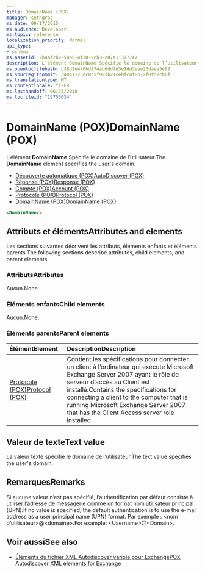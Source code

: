 ```yaml
---
title: DomainName (POX)
manager: sethgros
ms.date: 09/17/2015
ms.audience: Developer
ms.topic: reference
localization_priority: Normal
api_type:
- schema
ms.assetid: 2b4af2b2-58b5-4f28-9cb3-c07a11377747
description: L’élément DomainName Spécifie le domaine de l’utilisateur.
ms.openlocfilehash: c38d2e470bd174ab6dd7e5e1dd3eee23daea5e69
ms.sourcegitcommit: 34041125dc8c5f993b21cebfc4f8b72f0fd2cb6f
ms.translationtype: MT
ms.contentlocale: fr-FR
ms.lasthandoff: 06/25/2018
ms.locfileid: "19756034"
---
```

# <a name="domainname-pox"></a><span data-ttu-id="f1993-103">DomainName (POX)</span><span class="sxs-lookup"><span data-stu-id="f1993-103">DomainName (POX)</span></span>

<span data-ttu-id="f1993-104">L’élément **DomainName** Spécifie le domaine de l’utilisateur.</span><span class="sxs-lookup"><span data-stu-id="f1993-104">The **DomainName** element specifies the user's domain.</span></span> 
  
- [<span data-ttu-id="f1993-105">Découverte automatique (POX)</span><span class="sxs-lookup"><span data-stu-id="f1993-105">AutoDiscover (POX)</span></span>](autodiscover-pox.md)  
- [<span data-ttu-id="f1993-106">Réponse (POX)</span><span class="sxs-lookup"><span data-stu-id="f1993-106">Response (POX)</span></span>](response-pox.md)  
- [<span data-ttu-id="f1993-107">Compte (POX)</span><span class="sxs-lookup"><span data-stu-id="f1993-107">Account (POX)</span></span>](account-pox.md) 
- [<span data-ttu-id="f1993-108">Protocole (POX)</span><span class="sxs-lookup"><span data-stu-id="f1993-108">Protocol (POX)</span></span>](protocol-pox.md) 
- [<span data-ttu-id="f1993-109">DomainName (POX)</span><span class="sxs-lookup"><span data-stu-id="f1993-109">DomainName (POX)</span></span>](domainname-pox.md)
  
```xml
<DomainName/>
```

## <a name="attributes-and-elements"></a><span data-ttu-id="f1993-110">Attributs et éléments</span><span class="sxs-lookup"><span data-stu-id="f1993-110">Attributes and elements</span></span>

<span data-ttu-id="f1993-111">Les sections suivantes décrivent les attributs, éléments enfants et éléments parents.</span><span class="sxs-lookup"><span data-stu-id="f1993-111">The following sections describe attributes, child elements, and parent elements.</span></span>
  
### <a name="attributes"></a><span data-ttu-id="f1993-112">Attributs</span><span class="sxs-lookup"><span data-stu-id="f1993-112">Attributes</span></span>

<span data-ttu-id="f1993-113">Aucun.</span><span class="sxs-lookup"><span data-stu-id="f1993-113">None.</span></span>
  
### <a name="child-elements"></a><span data-ttu-id="f1993-114">Éléments enfants</span><span class="sxs-lookup"><span data-stu-id="f1993-114">Child elements</span></span>

<span data-ttu-id="f1993-115">Aucun.</span><span class="sxs-lookup"><span data-stu-id="f1993-115">None.</span></span>
  
### <a name="parent-elements"></a><span data-ttu-id="f1993-116">Éléments parents</span><span class="sxs-lookup"><span data-stu-id="f1993-116">Parent elements</span></span>

|<span data-ttu-id="f1993-117">**Élément**</span><span class="sxs-lookup"><span data-stu-id="f1993-117">**Element**</span></span>|<span data-ttu-id="f1993-118">**Description**</span><span class="sxs-lookup"><span data-stu-id="f1993-118">**Description**</span></span>|
|:-----|:-----|
|[<span data-ttu-id="f1993-119">Protocole (POX)</span><span class="sxs-lookup"><span data-stu-id="f1993-119">Protocol (POX)</span></span>](protocol-pox.md) <br/> |<span data-ttu-id="f1993-120">Contient les spécifications pour connecter un client à l’ordinateur qui exécute Microsoft Exchange Server 2007 ayant le rôle de serveur d’accès au Client est installé.</span><span class="sxs-lookup"><span data-stu-id="f1993-120">Contains the specifications for connecting a client to the computer that is running Microsoft Exchange Server 2007 that has the Client Access server role installed.</span></span>  <br/> |
   
## <a name="text-value"></a><span data-ttu-id="f1993-121">Valeur de texte</span><span class="sxs-lookup"><span data-stu-id="f1993-121">Text value</span></span>

<span data-ttu-id="f1993-122">La valeur texte spécifie le domaine de l’utilisateur.</span><span class="sxs-lookup"><span data-stu-id="f1993-122">The text value specifies the user's domain.</span></span>
  
## <a name="remarks"></a><span data-ttu-id="f1993-123">Remarques</span><span class="sxs-lookup"><span data-stu-id="f1993-123">Remarks</span></span>

<span data-ttu-id="f1993-124">Si aucune valeur n’est pas spécifié, l’authentification par défaut consiste à utiliser l’adresse de messagerie comme un format nom utilisateur principal (UPN).</span><span class="sxs-lookup"><span data-stu-id="f1993-124">If no value is specified, the default authentication is to use the e-mail address as a user principal name (UPN) format.</span></span> <span data-ttu-id="f1993-125">Par exemple : \<nom d’utilisateur\>@\<domaine\>.</span><span class="sxs-lookup"><span data-stu-id="f1993-125">For example: \<Username\>@\<Domain\>.</span></span>
  
## <a name="see-also"></a><span data-ttu-id="f1993-126">Voir aussi</span><span class="sxs-lookup"><span data-stu-id="f1993-126">See also</span></span>

- [<span data-ttu-id="f1993-127">Éléments du fichier XML Autodiscover variole pour Exchange</span><span class="sxs-lookup"><span data-stu-id="f1993-127">POX Autodiscover XML elements for Exchange</span></span>](pox-autodiscover-xml-elements-for-exchange.md)

